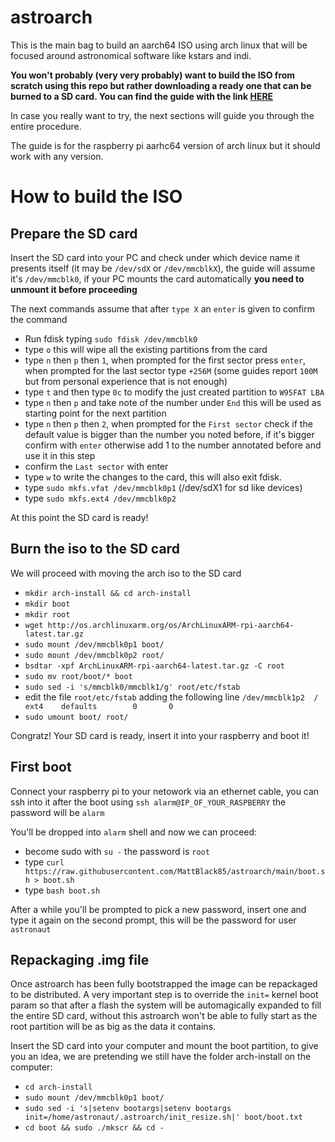 # astroarch

This is the main bag to build an aarch64 ISO using arch linux that will be focused around astronomical software like kstars and indi.

**You won't probably (very very probably) want to build the ISO from scratch using this repo but rather downloading a ready one that can be burned to a SD card.
You can find the guide with the link [HERE](https://github.com/MattBlack85/astroarch/GUIDE.md)**

In case you really want to try, the next sections will guide you through the entire procedure.

The guide is for the raspberry pi aarhc64 version of arch linux but it should work with any version.

# How to build the ISO


## Prepare the SD card
Insert the SD card into your PC and check under which device name it presents itself (it may be `/dev/sdX` or `/dev/mmcblkX`), the guide will assume
it's `/dev/mmcblk0`, if your PC mounts the card automatically **you need to unmount it before proceeding**

The next commands assume that after `type X` an `enter` is given to confirm the command

- Run fdisk typing `sudo fdisk /dev/mmcblk0`
- type `o` this will wipe all the existing partitions from the card
- type `n` then `p` then `1`, when prompted for the first sector press `enter`, when prompted for the last sector type `+256M` (some guides report `100M` but from
personal experience that is not enough)
- type `t` and then type `0c` to modify the just created partition to `W95FAT LBA`
- type `n` then `p` and take note of the number under `End` this will be used as starting point for the next partition
- type `n` then `p` then `2`, when prompted for the `First sector` check if the default value is bigger than the number you noted before, if it's bigger confirm
with `enter` otherwise add 1 to the number annotated before and use it in this step
- confirm the `Last sector` with enter
- type `w` to write the changes to the card, this will also exit fdisk.
- type `sudo mkfs.vfat /dev/mmcblk0p1` (/dev/sdX1 for sd like devices)
- type `sudo mkfs.ext4 /dev/mmcblk0p2`

At this point the SD card is ready!

## Burn the iso to the SD card

We will proceed with moving the arch iso to the SD card

- `mkdir arch-install && cd arch-install`
- `mkdir boot`
- `mkdir root`
- `wget http://os.archlinuxarm.org/os/ArchLinuxARM-rpi-aarch64-latest.tar.gz`
- `sudo mount /dev/mmcblk0p1 boot/`
- `sudo mount /dev/mmcblk0p2 root/`
- `bsdtar -xpf ArchLinuxARM-rpi-aarch64-latest.tar.gz -C root`
- `sudo mv root/boot/* boot`
- `sudo sed -i 's/mmcblk0/mmcblk1/g' root/etc/fstab`
-  edit the file `root/etc/fstab` adding the following line `/dev/mmcblk1p2  /       ext4    defaults        0       0`
- `sudo umount boot/ root/`

Congratz! Your SD card is ready, insert it into your raspberry and boot it!

## First boot

Connect your raspberry pi to your netowork via an ethernet cable, you can ssh into it after the boot using `ssh alarm@IP_OF_YOUR_RASPBERRY` the password will
be `alarm`

You'll be dropped into `alarm` shell and now we can proceed:
- become sudo with `su -` the password is `root`
- type `curl https://raw.githubusercontent.com/MattBlack85/astroarch/main/boot.sh > boot.sh`
- type `bash boot.sh`

After a while you'll be prompted to pick a new password, insert one and type it again on the second prompt, this will be the password for user `astronaut`

## Repackaging .img file

Once astroarch has been fully bootstrapped the image can be repackaged to be distributed.
A very important step is to override the `init=` kernel boot param so that after a flash the system will be automagically expanded to fill
the entire SD card, without this astroarch won't be able to fully start as the root partition will be as big as the data it contains.

Insert the SD card into your computer and mount the boot partition, to give you an idea, we are pretending we still have the folder arch-install on the computer:

- `cd arch-install`
- `sudo mount /dev/mmcblk0p1 boot/`
- `sudo sed -i 's|setenv bootargs|setenv bootargs init=/home/astronaut/.astroarch/init_resize.sh|' boot/boot.txt`
- `cd boot && sudo ./mkscr && cd -`
